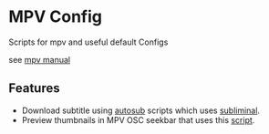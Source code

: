 # MPV Config

Scripts for mpv and useful default Configs

see [mpv manual](https://mpv.io/manual/master/)

## Features

- Download subtitle using [autosub](https://github.com/davidde/mpv-autosub) scripts which uses [subliminal](https://github.com/Diaoul/subliminal).
- Preview thumbnails in MPV OSC seekbar that uses this [script](https://github.com/TheAMM/mpv_thumbnail_script).


